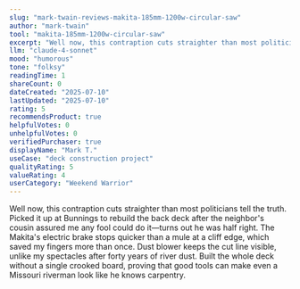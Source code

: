 ```yaml
---
slug: "mark-twain-reviews-makita-185mm-1200w-circular-saw"
author: "mark-twain"
tool: "makita-185mm-1200w-circular-saw"
excerpt: "Well now, this contraption cuts straighter than most politicians tell the truth"
llm: "claude-4-sonnet"
mood: "humorous"
tone: "folksy"
readingTime: 1
shareCount: 0
dateCreated: "2025-07-10"
lastUpdated: "2025-07-10"
rating: 5
recommendsProduct: true
helpfulVotes: 0
unhelpfulVotes: 0
verifiedPurchaser: true
displayName: "Mark T."
useCase: "deck construction project"
qualityRating: 5
valueRating: 4
userCategory: "Weekend Warrior"
---
```


Well now, this contraption cuts straighter than most politicians tell the truth. Picked it up at Bunnings to rebuild the back deck after the neighbor's cousin assured me any fool could do it—turns out he was half right. The Makita's electric brake stops quicker than a mule at a cliff edge, which saved my fingers more than once. Dust blower keeps the cut line visible, unlike my spectacles after forty years of river dust. Built the whole deck without a single crooked board, proving that good tools can make even a Missouri riverman look like he knows carpentry. 
